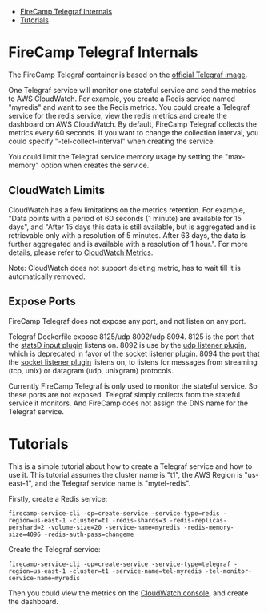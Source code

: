 * [FireCamp Telegraf Internals](https://github.com/cloudstax/firecamp/tree/master/catalog/telegraf#firecamp-telegraf-internals)
* [Tutorials](https://github.com/cloudstax/firecamp/tree/master/catalog/telegraf#tutorials)

# FireCamp Telegraf Internals

The FireCamp Telegraf container is based on the [official Telegraf image](https://hub.docker.com/_/telegraf/).

One Telegraf service will monitor one stateful service and send the metrics to AWS CloudWatch. For example, you create a Redis service named "myredis" and want to see the Redis metrics. You could create a Telegraf service for the redis service, view the redis metrics and create the dashboard on AWS CloudWatch. By default, FireCamp Telegraf collects the metrics every 60 seconds. If you want to change the collection interval, you could specify "-tel-collect-interval" when creating the service.

You could limit the Telegraf service memory usage by setting the "max-memory" option when creates the service.

## CloudWatch Limits

CloudWatch has a few limitations on the metrics retention. For example, "Data points with a period of 60 seconds (1 minute) are available for 15 days", and "After 15 days this data is still available, but is aggregated and is retrievable only with a resolution of 5 minutes. After 63 days, the data is further aggregated and is available with a resolution of 1 hour.". For more details, please refer to [CloudWatch Metrics](https://docs.aws.amazon.com/AmazonCloudWatch/latest/monitoring/cloudwatch_concepts.html#Metric).

Note: CloudWatch does not support deleting metric, has to wait till it is automatically removed.

## Expose Ports

FireCamp Telegraf does not expose any port, and not listen on any port.

Telegraf Dockerfile expose 8125/udp 8092/udp 8094. 8125 is the port that the [statsD input plugin](https://github.com/influxdata/telegraf/tree/master/plugins/inputs/statsd) listens on. 8092 is use by the [udp listener plugin](https://github.com/influxdata/telegraf/tree/master/plugins/inputs/udp_listener), which is deprecated in favor of the socket listener plugin. 8094 the port that the [socket listener plugin](https://github.com/influxdata/telegraf/tree/master/plugins/inputs/socket_listener) listens on, to listens for messages from streaming (tcp, unix) or datagram (udp, unixgram) protocols.

Currently FireCamp Telegraf is only used to monitor the stateful service. So these ports are not exposed. Telegraf simply collects from the stateful service it monitors. And FireCamp does not assign the DNS name for the Telegraf service.


# Tutorials

This is a simple tutorial about how to create a Telegraf service and how to use it. This tutorial assumes the cluster name is "t1", the AWS Region is "us-east-1", and the Telegraf service name is "mytel-redis".

Firstly, create a Redis service:
```
firecamp-service-cli -op=create-service -service-type=redis -region=us-east-1 -cluster=t1 -redis-shards=3 -redis-replicas-pershard=2 -volume-size=20 -service-name=myredis -redis-memory-size=4096 -redis-auth-pass=changeme
```

Create the Telegraf service:
```
firecamp-service-cli -op=create-service -service-type=telegraf -region=us-east-1 -cluster=t1 -service-name=tel-myredis -tel-monitor-service-name=myredis
```

Then you could view the metrics on the [CloudWatch console](https://console.aws.amazon.com/cloudwatch), and create the dashboard.
